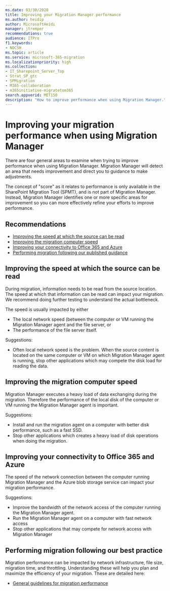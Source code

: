 ```yaml
---
ms.date: 03/30/2020
title: Improving your Migration Manager performance
ms.author: heidip
author: MicrosoftHeidi
manager: jtremper
recommendations: true
audience: ITPro
f1.keywords:
- NOCSH
ms.topic: article
ms.service: microsoft-365-migration
ms.localizationpriority: high
ms.collection:
- IT_Sharepoint_Server_Top
- Strat_SP_gtc
- SPMigration
- M365-collaboration
- m365initiative-migratetom365
search.appverid: MET150
description: "How to improve performance when using Migration Manager."
---
```


# Improving your migration performance when using Migration Manager

There are four general areas to examine when trying to improve performance when using Migration Manager.  Migration Manager will detect an area that needs improvement and direct you to guidance to make adjustments.

The concept of "score" as it relates to performance is only available in the SharePoint Migration Tool (SPMT), and is not part of Migration Manager.  Instead, Migration Manager identifies one or more specific areas for improvement so you can more effectively refine your efforts to improve performance.

## Recommendations

- [Improving the speed at which the source can be read](#improving-the-speed-at-which-the-source-can-be-read)
- [Improving the migration computer speed](#improving-the-migration-computer-speed)
- [Improving your connectivity to Office 365 and Azure](#improving-your-connectivity-to-office-365-and-azure)
- [Performing migration following our published guidance](./sharepoint-online-and-onedrive-migration-speed.md)

## Improving the speed at which the source can be read

During migration, information needs to be read from the source location. The speed at which that information can be read can impact your migration.  We recommend doing further testing to understand the actual bottleneck.

The speed is usually impacted by either

- The local network speed (between the computer or VM running the Migration Manager agent and the file server, or
- The performance of the file server itself.

Suggestions:

- Often local network speed is the problem. When the source content is located on the same computer or VM on which Migration Manager agent is running, stop other applications which may compete the disk load for reading the data.

## Improving the migration computer speed

Migration Manager executes a heavy load of data exchanging during the migration. Therefore the performance of the local disk of the computer or VM running the Migration Manager agent is important.

Suggestions:

- Install and run the migration agent on a computer with better disk performance, such as a fast SSD.
- Stop other applications which  creates a heavy load of disk operations when doing the migration.

## Improving your connectivity to Office 365 and Azure

The speed of the network connection between the computer running Migration Manager and the Azure blob storage service can impact your migration performance.

Suggestions:

- Improve the bandwidth of the network access of the computer running the Migration Manager agent.
- Run the Migration Manager agent on a computer with fast network access
- Stop other applications that may compete for network access with Migration Manager

## Performing migration following our best practice

Migration performance can be impacted by network infrastructure, file size, migration time, and throttling. Understanding these will help you plan and maximize the efficiency of your migration. These are detailed here:

- [General guidelines for migration performance](./sharepoint-online-and-onedrive-migration-speed.md)

